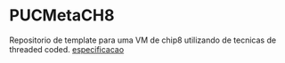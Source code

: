 # PUCMetaCH8
Repositorio de template para uma VM de chip8 utilizando de tecnicas de threaded coded.
[especificacao](http://devernay.free.fr/hacks/chip8/C8TECH10.HTM)